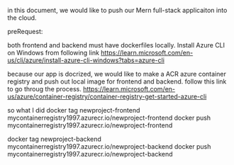 in this document, we would like to push our Mern full-stack applicaiton into the cloud.

preRequest: 

both frontend and backend must have dockerfiles locally.
Install Azure CLI on Windows from following link
https://learn.microsoft.com/en-us/cli/azure/install-azure-cli-windows?tabs=azure-cli





because our app is docrized, we would like to make a ACR azure container registry and push out local image for frontend and backend.
follow this link to go throug the process.
https://learn.microsoft.com/en-us/azure/container-registry/container-registry-get-started-azure-cli

so what I did
docker tag newproject-frontend mycontainerregistry1997.azurecr.io/newproject-frontend
docker push mycontainerregistry1997.azurecr.io/newproject-frontend


docker tag newproject-backend mycontainerregistry1997.azurecr.io/newproject-backend
docker push mycontainerregistry1997.azurecr.io/newproject-backend
